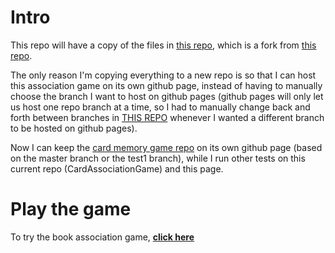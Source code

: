 # Intro

This repo will have a copy of the files in [this repo](https://github.com/scinana/memory-card-game), which is a fork from [this repo](https://github.com/saelsa/memory-card-game).

The only reason I'm copying everything to a new repo is so that I can host this association game on its own github page, 
instead of having to manually choose the branch I want to host on github pages (github pages will only let us host one repo branch at a time, 
so I had to manually change back and forth between branches in [THIS REPO](https://github.com/scinana/memory-card-game) whenever I wanted a different branch
to be hosted on github pages).   

Now I can keep the [card memory game repo](https://github.com/scinana/memory-card-game) on its own github page (based on the master branch or the test1 branch),
while I run other tests on this current repo (CardAssociationGame) and this page. 

# Play the game
To try the book association game, **[click here](https://scinana.github.io/CardAssociationGame/)**
